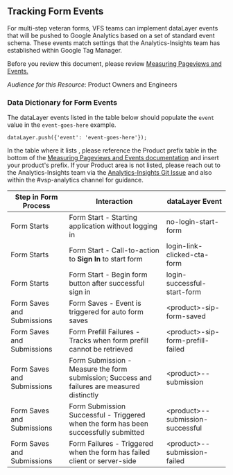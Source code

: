 ## Tracking Form Events
For multi-step veteran forms, VFS teams can implement dataLayer events that will be pushed to Google Analytics based on a set of standard event schema. These events match settings that the Analytics-Insights team has established within Google Tag Manager. 

Before you review this document, please review [Measuring Pageviews and Events.](https://github.com/department-of-veterans-affairs/va.gov-team/blob/master/platform/analytics/google-analytics/build-process-measuring-pageviews-and-events.md)

_Audience for this Resource_: Product Owners and Engineers

### Data Dictionary for Form Events
The dataLayer events listed in the table below should populate the `event` value in the `event-goes-here` example. 

`dataLayer.push({'event': 'event-goes-here'});`

In the table where it lists <product>, please reference the Product prefix table in the bottom of the [Measuring Pageviews and Events documentation](https://github.com/department-of-veterans-affairs/va.gov-team/blob/master/platform/analytics/google-analytics/build-process-measuring-pageviews-and-events.md#event-tracking) and insert your product's prefix. If your Product area is not listed, please reach out to the Analytics-Insights team via the [Analytics-Insights Git Issue](https://github.com/department-of-veterans-affairs/va.gov-team/issues/new?assignees=joanneesteban%2C+jonwehausen%2C+nedierecel&labels=analytics-insights%2C+analytics-request&template=analytics-implementation-and-qa-request-template.md&title=Analytics+Implementation+or+QA+Support+for+%5BProduct%5D) and also within the \#vsp-analytics channel for guidance.


| Step in Form Process       | Interaction                                                                                 | dataLayer Event                     |
|----------------------------|---------------------------------------------------------------------------------------------|-------------------------------------|
| Form Starts                | Form Start - Starting application without logging in                                        | no-login-start-form                 |
| Form Starts                | Form Start - Call-to-action to **Sign In** to start form                                        | login-link-clicked-cta-form         |
| Form Starts                | Form Start - Begin form button after successful sign in                                     | login-successful-start-form         |
| Form Saves and Submissions | Form Saves - Event is triggered for auto form saves                                         | \<product\>-sip-form-saved          |
| Form Saves and Submissions | Form Prefill Failures - Tracks when form prefill cannot be retrieved                        | \<product\>-sip-form-prefill-failed |
| Form Saves and Submissions | Form Submission - Measure the form submission; Success and failures are measured distinctly | \<product\>--submission             |
| Form Saves and Submissions | Form Submission Successful - Triggered when the form has been successfully submitted        | \<product\>--submission-successful  |
| Form Saves and Submissions | Form Failures - Triggered when the form has failed client or server-side                    | \<product\>--submission-failed      |
